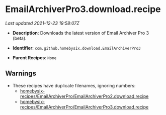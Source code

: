 # EmailArchiverPro3.download.recipe

_Last updated 2021-12-23 19:58:07Z_

- **Description**: Downloads the latest version of Email Archiver Pro 3 (beta).

- **Identifier**: `com.github.homebysix.download.EmailArchiverPro3`

- **Parent Recipes**: `None`

## Warnings

- These recipes have duplicate filenames, ignoring numbers:
    - [homebysix-recipes/EmailArchiverPro/EmailArchiverPro2.download.recipe](/autopkg-dupe-tracker/homebysix-recipes/EmailArchiverPro/EmailArchiverPro2.download.recipe)
    - [homebysix-recipes/EmailArchiverPro/EmailArchiverPro3.download.recipe](/autopkg-dupe-tracker/homebysix-recipes/EmailArchiverPro/EmailArchiverPro3.download.recipe)